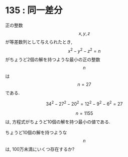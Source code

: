 # 135 : 同一差分

正の整数$$x, y, z$$が等差数列として与えられたとき,$$x^2 - y^2 - z^2 = n$$がちょうど2個の解を持つような最小の正の整数$$n$$は$$n = 27$$である.

$$34^2 − 27^2 − 20^2 = 12^2 − 9^2 − 6^2 = 27$$

$$n = 1155$$は, 方程式がちょうど10個の解を持つ最小の値である.

ちょうど10個の解を持つような$$n$$は, 100万未満にいくつ存在するか?

